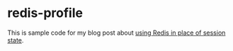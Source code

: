 # redis-profile
This is sample code for my blog post about [using Redis in place of session state](https://stefanolsen.com/posts/how-to-replace-session-state-in-a-scalable-environment/).
